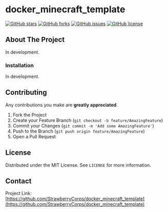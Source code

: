 # docker_minecraft_template

[![GitHub stars](https://img.shields.io/github/stars/StrawberryCorps/docker_minecraft_template?style=for-the-badge)](https://github.com/StrawberryCorps/docker_minecraft_template/stargazers)
[![GitHub forks](https://img.shields.io/github/forks/StrawberryCorps/docker_minecraft_template?style=for-the-badge)](https://github.com/StrawberryCorps/docker_minecraft_template/network)
[![GitHub issues](https://img.shields.io/github/issues/StrawberryCorps/docker_minecraft_template?style=for-the-badge)](https://github.com/StrawberryCorps/docker_minecraft_template/issues)
[![GitHub license](https://img.shields.io/github/license/StrawberryCorps/docker_minecraft_template?style=for-the-badge)](https://github.com/StrawberryCorps/docker_minecraft_template)

## About The Project

In development.

### Installation

In development.

## Contributing

Any contributions you make are **greatly appreciated**.

1. Fork the Project
2. Create your Feature Branch (`git checkout -b feature/AmazingFeature`)
3. Commit your Changes (`git commit -m 'Add some AmazingFeature'`)
4. Push to the Branch (`git push origin feature/AmazingFeature`)
5. Open a Pull Request

## License

Distributed under the MIT License. See `LICENSE` for more information.

## Contact

Project Link: [https://github.com/StrawberryCorps/docker_minecraft_template](https://github.com/StrawberryCorps/docker_minecraft_template)
